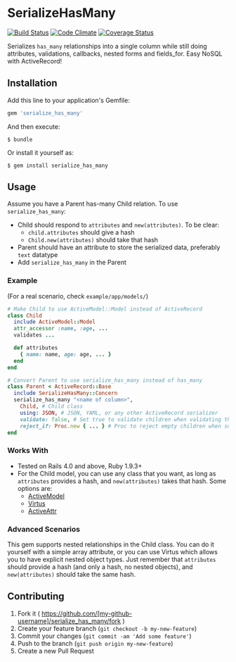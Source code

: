 # SerializeHasMany

[![Build Status](https://travis-ci.org/rdsubhas/serialize_has_many.svg?branch=master)](https://travis-ci.org/rdsubhas/serialize_has_many) [![Code Climate](https://codeclimate.com/github/rdsubhas/serialize_has_many/badges/gpa.svg)](https://codeclimate.com/github/rdsubhas/serialize_has_many) [![Coverage Status](https://img.shields.io/coveralls/rdsubhas/serialize_has_many.svg)](https://coveralls.io/r/rdsubhas/serialize_has_many)

Serializes `has_many` relationships into a single column while still doing attributes, validations, callbacks, nested forms and fields_for. Easy NoSQL with ActiveRecord!

## Installation

Add this line to your application's Gemfile:

```ruby
gem 'serialize_has_many'
```

And then execute:

    $ bundle

Or install it yourself as:

    $ gem install serialize_has_many

## Usage

Assume you have a Parent has-many Child relation. To use `serialize_has_many`:

* Child should respond to `attributes` and `new(attributes)`. To be clear:
  * `child.attributes` should give a hash
  * `Child.new(attributes)` should take that hash
* Parent should have an attribute to store the serialized data, preferably `text` datatype
* Add `serialize_has_many` in the Parent

### Example

(For a real scenario, check `example/app/models/`)

```ruby
# Make Child to use ActiveModel::Model instead of ActiveRecord
class Child
  include ActiveModel::Model
  attr_accessor :name, :age, ...
  validates ...

  def attributes
    { name: name, age: age, ... }
  end
end

# Convert Parent to use serialize_has_many instead of has_many
class Parent < ActiveRecord::Base
  include SerializeHasMany::Concern
  serialize_has_many "<name of column>",
    Child, # Child class
    using: JSON, # JSON, YAML, or any other ActiveRecord serializer
    validate: false, # Set true to validate children when validating the parent
    reject_if: Proc.new { ... } # Proc to reject empty children when submitting from nested forms
end
```

### Works With

* Tested on Rails 4.0 and above, Ruby 1.9.3+
* For the Child model, you can use any class that you want, as long as `attributes` provides a hash, and `new(attributes)` takes that hash. Some options are:
  * [ActiveModel](https://github.com/rails/rails/tree/master/activemodel)
  * [Virtus](https://github.com/solnic/virtus)
  * [ActiveAttr](https://github.com/cgriego/active_attr)

### Advanced Scenarios

This gem supports nested relationships in the Child class. You can do it yourself with a simple array attribute, or you can use Virtus which allows you to have explicit nested object types. Just remember that `attributes` should provide a hash (and only a hash, no nested objects), and `new(attributes)` should take the same hash.

## Contributing

1. Fork it ( https://github.com/[my-github-username]/serialize_has_many/fork )
2. Create your feature branch (`git checkout -b my-new-feature`)
3. Commit your changes (`git commit -am 'Add some feature'`)
4. Push to the branch (`git push origin my-new-feature`)
5. Create a new Pull Request
